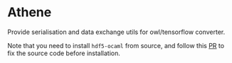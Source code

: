 # Athene
Provide serialisation and data exchange utils for owl/tensorflow converter.

Note that you need to install `hdf5-ocaml` from source, and follow this [PR](https://github.com/vbrankov/hdf5-ocaml/pull/16) to fix the source code before installation.
